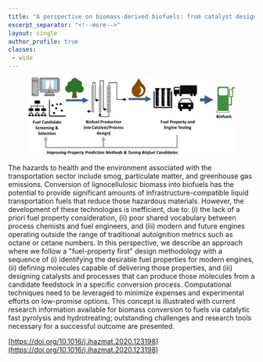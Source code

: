 ```yaml
---
title: "A perspective on biomass-derived biofuels: from catalyst design principles to fuel properties"
excerpt_separator: "<!--more-->"
layout: single
author_profile: true
classes:
 - wide
---
```

<figure>
	<a href="/assets/images/biomass_process.jpg"><img src="/assets/images/biomass_process.jpg"></a>
</figure>
The hazards to health and the environment associated with the transportation sector include smog, particulate matter, and greenhouse gas emissions. Conversion of lignocellulosic biomass into biofuels has the potential to provide significant amounts of infrastructure-compatible liquid transportation fuels that reduce those hazardous materials. However, the development of these technologies is inefficient, due to: (i) the lack of a priori fuel property consideration, (ii) poor shared vocabulary between process chemists and fuel engineers, and (iii) modern and future engines operating outside the range of traditional autoignition metrics such as octane or cetane numbers. In this perspective, we describe an approach where we follow a "fuel-property first" design methodology with a sequence of (i) identifying the desirable fuel properties for modern engines, (ii) defining molecules capable of delivering those properties, and (iii) designing catalysts and processes that can produce those molecules from a candidate feedstock in a specific conversion process. Computational techniques need to be leveraged to minimize expenses and experimental efforts on low-promise options. This concept is illustrated with current research information available for biomass conversion to fuels via catalytic fast pyrolysis and hydrotreating; outstanding challenges and research tools necessary for a successful outcome are presented.

[https://doi.org/10.1016/j.jhazmat.2020.123198](https://doi.org/10.1016/j.jhazmat.2020.123198)
